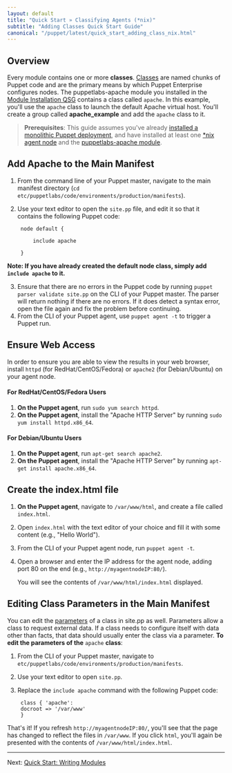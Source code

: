 ```yaml
---
layout: default
title: "Quick Start » Classifying Agents (*nix)"
subtitle: "Adding Classes Quick Start Guide"
canonical: "/puppet/latest/quick_start_adding_class_nix.html"
---
```



## Overview

Every module contains one or more **classes**. [Classes](./puppet/4.2/reference/lang_classes.html) are named chunks of Puppet code and are the primary means by which Puppet Enterprise configures nodes. The puppetlabs-apache module you installed in the [Module Installation QSG](./quick_start_module_install_nix.html) contains a class called `apache`. In this example, you'll use the `apache` class to launch the default Apache virtual host. You'll create a group called __apache_example__ and add the `apache` class to it.

> **Prerequisites**: This guide assumes you've already [installed a monolithic Puppet deployment](./guides/install_puppet/pre_install.html), and have installed at least one [*nix agent node](./guides/install_puppet/post_install.html) and the [puppetlabs-apache module](./quick_start_module_install_nix.html).

## Add Apache to the Main Manifest

1. From the command line of your Puppet master, navigate to the main manifest directory (`cd etc/puppetlabs/code/environments/production/manifests`).
2. Use your text editor to open the `site.pp` file, and edit it so that it contains the following Puppet code:

        node default {

			include apache
			
        }

**Note: If you have already created the default node class, simply add `include apache` to it.**

3. Ensure that there are no errors in the Puppet code by running `puppet parser validate site.pp` on the CLI of your Puppet master. The parser will return nothing if there are no errors. If it does detect a syntax error, open the file again and fix the problem before continuing.
4. From the CLI of your Puppet agent, use `puppet agent -t` to trigger a Puppet run.

## Ensure Web Access

In order to ensure you are able to view the results in your web browser, install `httpd` (for RedHat/CentOS/Fedora) or `apache2` (for Debian/Ubuntu) on your agent node.

#### For RedHat/CentOS/Fedora Users
1. **On the Puppet agent**, run `sudo yum search httpd`.
2. **On the Puppet agent**, install the "Apache HTTP Server" by running `sudo yum install httpd.x86_64`.

#### For Debian/Ubuntu Users
1. **On the Puppet agent**, run `apt-get search apache2`.
2. **On the Puppet agent**, install the "Apache HTTP Server" by running `apt-get install apache.x86_64`.

## Create the index.html file
1. **On the Puppet agent**, navigate to `/var/www/html`, and create a file called `index.html`.
2. Open `index.html` with the text editor of your choice and fill it with some content (e.g., "Hello World").
3. From the CLI of your Puppet agent node, run `puppet agent -t`.
4. Open a browser and enter the IP address for the agent node, adding port 80 on the end (e.g., `http://myagentnodeIP:80/`).

   You will see the contents of `/var/www/html/index.html` displayed.
   
## Editing Class Parameters in the Main Manifest

You can edit the [parameters](./puppet/latest/reference/lang_classes.html#defining-classes) of a class in site.pp as well. Parameters allow a class to request external data. If a class needs to configure itself with data other than facts, that data should usually enter the class via a parameter.
**To edit the parameters of the** `apache` **class**:

1. From the CLI of your Puppet master, navigate to `etc/puppetlabs/code/environments/production/manifests`.
2. Use your text editor to open `site.pp`. 
3. Replace the `include apache` command with the following Puppet code:

        class { 'apache':
    	docroot => '/var/www'
		}
		
That's it! If you refresh `http://myagentnodeIP:80/`, you'll see that the page has changed to reflect the files in `/var/www`. If you click `html`, you'll again be presented with the contents of `/var/www/html/index.html`.

----------

Next: [Quick Start: Writing Modules](./quick_writing_nix.html)

